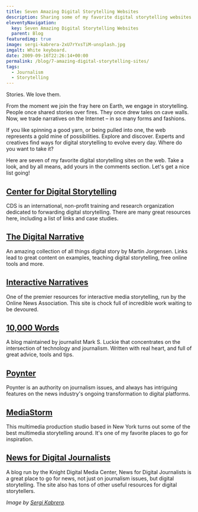 ```yaml
---
title: Seven Amazing Digital Storytelling Websites
description: Sharing some of my favorite digital storytelling websites.
eleventyNavigation:
  key: Seven Amazing Digital Storytelling Websites
  parent: Blog
featuredimg: true
image: sergi-kabrera-2xU7rYxsTiM-unsplash.jpg
imgalt: White keyboard.
date: 2009-09-16T22:26:14+00:00
permalink: /blog/7-amazing-digital-storytelling-sites/
tags:
  - Journalism
  - Storytelling
---
```


Stories. We love them.

From the moment we join the fray here on Earth, we engage in storytelling. People once shared stories over fires. They once drew tales on cave walls. Now, we trade narratives on the Internet – in so many forms and fashions.

If you like spinning a good yarn, or being pulled into one, the web represents a gold mine of possibilities. Explore and discover. Experts and creatives find ways for digital storytelling to evolve every day. Where do you want to take it?

Here are seven of my favorite digital storytelling sites on the web. Take a look, and by all means, add yours in the comments section. Let's get a nice list going!

## [Center for Digital Storytelling](http://www.storycenter.org/index1.html)

CDS is an international, non-profit training and research organization dedicated to forwarding digital storytelling. There are many great resources here, including a list of links and case studies.

## [The Digital Narrative](http://www.thedigitalnarrative.com/)

An amazing collection of all things digital story by Martin Jorgensen. Links lead to great content on examples, teaching digital storytelling, free online tools and more.

## [Interactive Narratives](http://interactivenarratives.org/)

One of the premier resources for interactive media storytelling, run by the Online News Association. This site is chock full of incredible work waiting to be devoured.

## [10,000 Words](http://10000words.net/)

A blog maintained by journalist Mark S. Luckie that concentrates on the intersection of technology and journalism. Written with real heart, and full of great advice, tools and tips.

## [Poynter](http://www.poynter.org/)

Poynter is an authority on journalism issues, and always has intriguing features on the news industry's ongoing transformation to digital platforms.

## [MediaStorm](http://mediastorm.org/)

This multimedia production studio based in New York turns out some of the best multimedia storytelling around. It's one of my favorite places to go for inspiration.

## [News for Digital Journalists](http://www.knightdigitalmediacenter.org/news_blog/)

A blog run by the Knight Digital Media Center, News for Digital Journalists is a great place to go for news, not just on journalism issues, but digital storytelling. The site also has tons of other useful resources for digital storytellers.

_Image by [Sergi Kabrera](https://unsplash.com/photos/2xU7rYxsTiM)._
